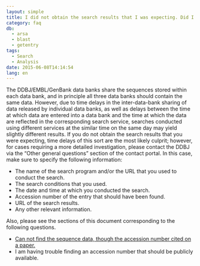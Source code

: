 ```yaml
---
layout: simple
title: I did not obtain the search results that I was expecting. Did I make a mistake in conducting my search?
category: faq
db:
  - arsa
  - blast
  - getentry
tags: 
  - Search
  - Analysis
date: 2015-06-08T14:14:54
lang: en
---
```


The DDBJ/EMBL/GenBank data banks share
the sequences stored within each data bank, and in principle all three
data banks should contain the same data. However, due to time delays in
the inter-data-bank sharing of data released by individual data banks,
as well as delays between the time at which data are entered into a data
bank and the time at which the data are reflected in the corresponding
search service, searches conducted using different services at the
similar time on the same day may yield slightly different results. If
you do not obtain the search results that you were expecting, time
delays of this sort are the most likely culprit; however, for cases
requiring a more detailed investigation, please contact the DDBJ via the
“Other general questions” section of the contact portal. In this case,
make sure to specify the following information:  

  - The name of the search program and/or the URL that you used to
    conduct the search.
  - The search conditions that you used.
  - The date and time at which you conducted the search.
  - Accession number of the entry that should have been found.
  - URL of the search results.
  - Any other relevant information.

Also, please see the sections of this document corresponding to the
following questions.

  - [Can not find the sequence data, though the accession number cited
    on a
    paper.](/faq/en/cannot-find-accession-number-cited-paper-e.html)
  - I am having trouble finding an accession number that should be
    publicly available.